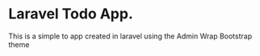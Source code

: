 Laravel Todo App.
==============================

This is a simple to app created in laravel using the Admin Wrap Bootstrap theme